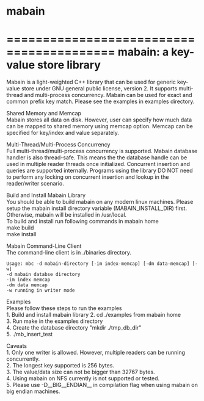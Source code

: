 # mabain

=========================================
mabain: a key-value store library
=========================================

Mabain is a light-weighted C++ library that can be used for generic
key-value store under GNU general public license, version 2.
It supports multi-thread and multi-process concurrency. Mabain can be
used for exact and common prefix key match.  Please see the examples in
examples directory.

Shared Memory and Memcap  
    Mabain stores all data on disk. However, user can specify how much data can be
    mapped to shared memory using memcap option. Memcap can be specified for key/index
    and value separately.

Multi-Thread/Multi-Process Concurrency  
    Full multi-thread/multi-process concurrency is supported. Mabain database
    handler is also thread-safe. This means the the database handle can be used
    in multiple reader threads once initialized. Concurrent insertion and queries are
    supported internally. Programs using the library DO NOT need to perform any
    locking on concurrent insertion and lookup in the reader/writer scenario.

Build and Install Mabain Library  
    You should be able to build mabain on any modern linux machines. Please setup the mabain
    install directory variable (MABAIN_INSTALL_DIR) first. Otherwise, mabain will be installed
    in /usr/local.   
    To build and install run following commands in mabain home  
    make build  
    make install  

Mabain Command-Line Client  
    The command-line client is in ./binaries directory.

    Usage: mbc -d mabain-directory [-im index-memcap] [-dm data-memcap] [-w]
	-d mabain databse directory
	-im index memcap
	-dm data memcap
	-w running in writer mode

Examples  
    Please follow these steps to run the examples  
    1. Build and install mabain library
    2. cd ./examples from mabain home  
    3. Run make in the examples directory  
    4. Create the database directory "mkdir ./tmp_db_dir"  
    5. ./mb_insert_test  

Caveats  
    1. Only one writer is allowed. However, multiple readers can be running concurrently.  
    2. The longest key supported is 256 bytes.  
    3. The value/data size can not be bigger than 32767 bytes.  
    4. Using mabain on NFS currently is not supported or tested.  
    5. Please use -D__BIG__ENDIAN__ in compilation flag when using mabain on big endian machines.
